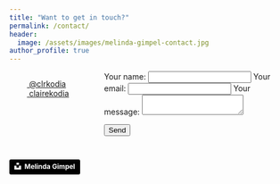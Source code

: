 ```yaml
---
title: "Want to get in touch?"
permalink: /contact/
header:
  image: /assets/images/melinda-gimpel-contact.jpg
author_profile: true
---
```


<div style="display: flex; justify-content: space-around; margin-top:10px;">

<ul style="list-style:none; padding:0;">
    <li><a href="https://twitter.com/clrkodia" alt="Link to my Twitter account" ><i class="fab fa-twitter"></i>&nbsp;@clrkodia</a></li>
    <li><a href="https://www.linkedin.com/in/clairekodia/?locale=en_US" alt="Link to my LinkedIn account" ><i class="fab fa-linkedin"></i>&nbsp;clairekodia</a></li>
</ul>


<form
  action="https://formspree.io/meqlypka"
  method="POST"
  style="width:60%"
>
  <label>
    Your name:
    <input type="text" name="name"/>
    </label>
  <label>
    Your email:
    <input type="text" name="_replyto"/>
  </label>
  <label>
    Your message:
    <textarea name="message"></textarea>
  </label>

  <!-- your other form fields go here -->
  

  <button type="submit">Send</button>
  </form>

  </div>

  <a style="background-color:black;color:white;text-decoration:none;padding:4px 6px;font-family:-apple-system, BlinkMacSystemFont, &quot;San Francisco&quot;, &quot;Helvetica Neue&quot;, Helvetica, Ubuntu, Roboto, Noto, &quot;Segoe UI&quot;, Arial, sans-serif;font-size:12px;font-weight:bold;line-height:1.2;display:inline-block;border-radius:3px" href="https://unsplash.com/@melindagimpel?utm_medium=referral&amp;utm_campaign=photographer-credit&amp;utm_content=creditBadge" target="_blank" rel="noopener noreferrer" title="Download free do whatever you want high-resolution photos from Melinda Gimpel"><span style="display:inline-block;padding:2px 3px"><svg xmlns="http://www.w3.org/2000/svg" style="height:12px;width:auto;position:relative;vertical-align:middle;top:-2px;fill:white" viewBox="0 0 32 32"><title>unsplash-logo</title><path d="M10 9V0h12v9H10zm12 5h10v18H0V14h10v9h12v-9z"></path></svg></span><span style="display:inline-block;padding:2px 3px">Melinda Gimpel</span></a>